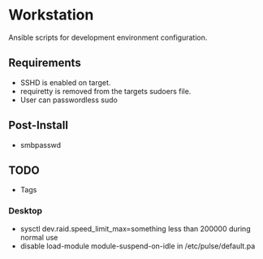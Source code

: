 Workstation
===========

Ansible scripts for development environment configuration.

## Requirements
* SSHD is enabled on target.
* requiretty is removed from the targets sudoers file.
* User can passwordless sudo

## Post-Install
* smbpasswd

## TODO
* Tags

### Desktop
* sysctl dev.raid.speed_limit_max=something less than 200000 during normal use
* disable load-module module-suspend-on-idle in /etc/pulse/default.pa
